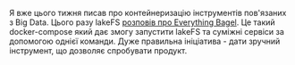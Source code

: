 Я вже цього тижня писав про контейнеризацію інструментів пов'язаних з Big Data. Цього разу lakeFS [розповів про Everything Bagel](https://lakefs.io/the-docker-everything-bagel-spin-up-a-local-data-stack/). Це такий docker-compose який дає змогу запустити lakeFS та суміжні сервіси за допомогою однієї команди. Дуже правильна ініціатива - дати зручний інструмент, що дозволяє спробувати продукт.